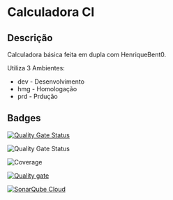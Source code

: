 # Calculadora CI 


## Descrição

Calculadora básica feita em dupla com HenriqueBent0.

Utiliza 3 Ambientes:

- dev - Desenvolvimento
- hmg - Homologação
- prd - Prdução

## Badges

[![Quality Gate Status](https://sonarcloud.io/api/project_badges/measure?project=IanAkira_CalculadoraCI&metric=alert_status)](https://sonarcloud.io/summary/new_code?id=IanAkira_CalculadoraCI)

![Quality Gate
Status](https://sonarcloud.io/api/project_badges/measure?project=IanAkira_CalculadoraCI&metric=alert_status)


![Coverage](https://sonarcloud.io/api/project_badges/measure?project=IanAkira_CalculadoraCI&metric=coverage)

[![Quality gate](https://sonarcloud.io/api/project_badges/quality_gate?project=IanAkira_CalculadoraCI)](https://sonarcloud.io/summary/new_code?id=IanAkira_CalculadoraCI)

[![SonarQube Cloud](https://sonarcloud.io/images/project_badges/sonarcloud-light.svg)](https://sonarcloud.io/summary/new_code?id=IanAkira_CalculadoraPairProgramming)

